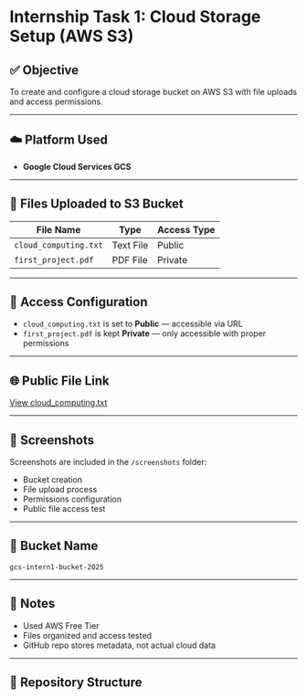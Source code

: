 # Internship Task 1: Cloud Storage Setup (AWS S3)

## ✅ Objective
To create and configure a cloud storage bucket on AWS S3 with file uploads and access permissions.

---

## ☁️ Platform Used
- **Google Cloud Services GCS**

---

## 📁 Files Uploaded to S3 Bucket
| File Name       | Type       | Access Type |
|----------------|------------|-------------|
| `cloud_computing.txt`     | Text File  | Public      |
| `first_project.pdf`    | PDF File   | Private     |

---

## 🔐 Access Configuration
- `cloud_computing.txt` is set to **Public** — accessible via URL
- `first_project.pdf` is kept **Private** — only accessible with proper permissions

---

## 🌐 Public File Link
[View cloud_computing.txt](https://storage.googleapis.com/gcs-intern1-bucket-2025/cloud_computing.txt)

---

## 📸 Screenshots
Screenshots are included in the `/screenshots` folder:
- Bucket creation
- File upload process
- Permissions configuration
- Public file access test

---

## 📌 Bucket Name
`gcs-intern1-bucket-2025`  

---

## 🧾 Notes
- Used AWS Free Tier
- Files organized and access tested
- GitHub repo stores metadata, not actual cloud data

---

## 📎 Repository Structure
